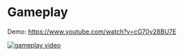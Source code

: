 # Gameplay

Demo: https://www.youtube.com/watch?v=cG70y28BU7E

[![gameplay video](https://img.youtube.com/vi/cG70y28BU7E/0.jpg)](https://www.youtube.com/watch?v=cG70y28BU7E)

